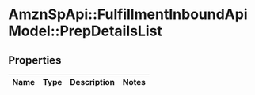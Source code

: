 # AmznSpApi::FulfillmentInboundApiModel::PrepDetailsList

## Properties
Name | Type | Description | Notes
------------ | ------------- | ------------- | -------------

